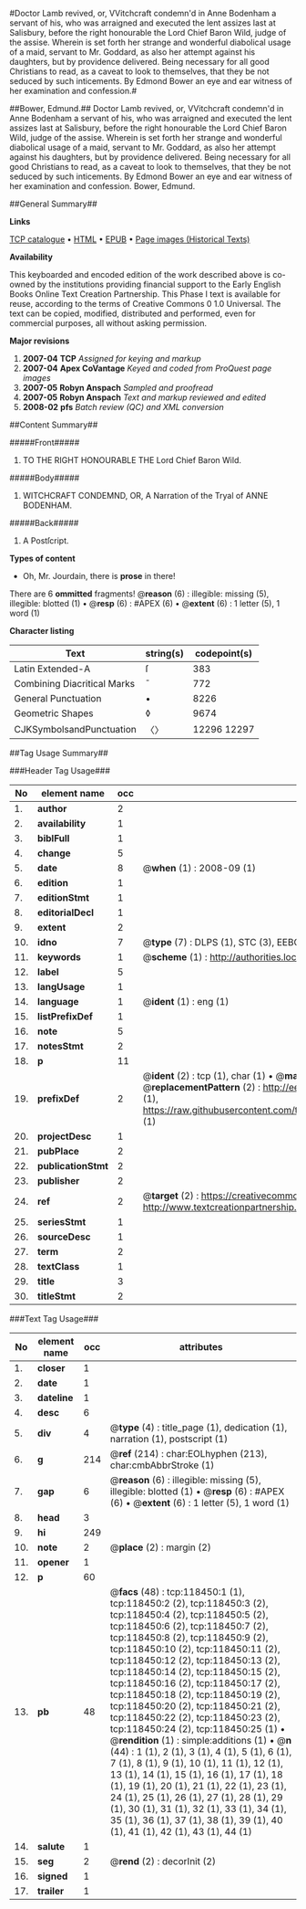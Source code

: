 #Doctor Lamb revived, or, VVitchcraft condemn'd in Anne Bodenham a servant of his, who was arraigned and executed the lent assizes last at Salisbury, before the right honourable the Lord Chief Baron Wild, judge of the assise. Wherein is set forth her strange and wonderful diabolical usage of a maid, servant to Mr. Goddard, as also her attempt against his daughters, but by providence delivered. Being necessary for all good Christians to read, as a caveat to look to themselves, that they be not seduced by such inticements. By Edmond Bower an eye and ear witness of her examination and confession.#

##Bower, Edmund.##
Doctor Lamb revived, or, VVitchcraft condemn'd in Anne Bodenham a servant of his, who was arraigned and executed the lent assizes last at Salisbury, before the right honourable the Lord Chief Baron Wild, judge of the assise. Wherein is set forth her strange and wonderful diabolical usage of a maid, servant to Mr. Goddard, as also her attempt against his daughters, but by providence delivered. Being necessary for all good Christians to read, as a caveat to look to themselves, that they be not seduced by such inticements. By Edmond Bower an eye and ear witness of her examination and confession.
Bower, Edmund.

##General Summary##

**Links**

[TCP catalogue](http://www.ota.ox.ac.uk/tcp/)  • 
[HTML](http://tei.it.ox.ac.uk/tcp/Texts-HTML/free/A77/A77144.html)  • 
[EPUB](http://tei.it.ox.ac.uk/tcp/Texts-EPUB/free/A77/A77144.epub) • 
[Page images (Historical Texts)](https://data.historicaltexts.jisc.ac.uk/view?pubId=eebo-99866186e&pageId=eebo-99866186e-118450-1)

**Availability**

This keyboarded and encoded edition of the
	       work described above is co-owned by the institutions
	       providing financial support to the Early English Books
	       Online Text Creation Partnership. This Phase I text is
	       available for reuse, according to the terms of Creative
	       Commons 0 1.0 Universal. The text can be copied,
	       modified, distributed and performed, even for
	       commercial purposes, all without asking permission.

**Major revisions**

1. __2007-04__ __TCP__ *Assigned for keying and markup*
1. __2007-04__ __Apex CoVantage__ *Keyed and coded from ProQuest page images*
1. __2007-05__ __Robyn Anspach__ *Sampled and proofread*
1. __2007-05__ __Robyn Anspach__ *Text and markup reviewed and edited*
1. __2008-02__ __pfs__ *Batch review (QC) and XML conversion*

##Content Summary##

#####Front#####

1. TO THE RIGHT HONOURABLE THE Lord Chief Baron Wild.

#####Body#####

1. WITCHCRAFT CONDEMND, OR, A Narration of the Tryal of ANNE BODENHAM.

#####Back#####

1. A Postſcript.

**Types of content**

  * Oh, Mr. Jourdain, there is **prose** in there!

There are 6 **ommitted** fragments! 
 @__reason__ (6) : illegible: missing (5), illegible: blotted (1)  •  @__resp__ (6) : #APEX (6)  •  @__extent__ (6) : 1 letter (5), 1 word (1)

**Character listing**


|Text|string(s)|codepoint(s)|
|---|---|---|
|Latin Extended-A|ſ|383|
|Combining             Diacritical Marks|̄|772|
|General Punctuation|•|8226|
|Geometric Shapes|◊|9674|
|CJKSymbolsandPunctuation|〈〉|12296 12297|

##Tag Usage Summary##

###Header Tag Usage###

|No|element name|occ|attributes|
|---|---|---|---|
|1.|__author__|2||
|2.|__availability__|1||
|3.|__biblFull__|1||
|4.|__change__|5||
|5.|__date__|8| @__when__ (1) : 2008-09 (1)|
|6.|__edition__|1||
|7.|__editionStmt__|1||
|8.|__editorialDecl__|1||
|9.|__extent__|2||
|10.|__idno__|7| @__type__ (7) : DLPS (1), STC (3), EEBO-CITATION (1), PROQUEST (1), VID (1)|
|11.|__keywords__|1| @__scheme__ (1) : http://authorities.loc.gov/ (1)|
|12.|__label__|5||
|13.|__langUsage__|1||
|14.|__language__|1| @__ident__ (1) : eng (1)|
|15.|__listPrefixDef__|1||
|16.|__note__|5||
|17.|__notesStmt__|2||
|18.|__p__|11||
|19.|__prefixDef__|2| @__ident__ (2) : tcp (1), char (1)  •  @__matchPattern__ (2) : ([0-9\-]+):([0-9IVX]+) (1), (.+) (1)  •  @__replacementPattern__ (2) : http://eebo.chadwyck.com/downloadtiff?vid=$1&page=$2 (1), https://raw.githubusercontent.com/textcreationpartnership/Texts/master/tcpchars.xml#$1 (1)|
|20.|__projectDesc__|1||
|21.|__pubPlace__|2||
|22.|__publicationStmt__|2||
|23.|__publisher__|2||
|24.|__ref__|2| @__target__ (2) : https://creativecommons.org/publicdomain/zero/1.0/ (1), http://www.textcreationpartnership.org/docs/. (1)|
|25.|__seriesStmt__|1||
|26.|__sourceDesc__|1||
|27.|__term__|2||
|28.|__textClass__|1||
|29.|__title__|3||
|30.|__titleStmt__|2||


###Text Tag Usage###

|No|element name|occ|attributes|
|---|---|---|---|
|1.|__closer__|1||
|2.|__date__|1||
|3.|__dateline__|1||
|4.|__desc__|6||
|5.|__div__|4| @__type__ (4) : title_page (1), dedication (1), narration (1), postscript (1)|
|6.|__g__|214| @__ref__ (214) : char:EOLhyphen (213), char:cmbAbbrStroke (1)|
|7.|__gap__|6| @__reason__ (6) : illegible: missing (5), illegible: blotted (1)  •  @__resp__ (6) : #APEX (6)  •  @__extent__ (6) : 1 letter (5), 1 word (1)|
|8.|__head__|3||
|9.|__hi__|249||
|10.|__note__|2| @__place__ (2) : margin (2)|
|11.|__opener__|1||
|12.|__p__|60||
|13.|__pb__|48| @__facs__ (48) : tcp:118450:1 (1), tcp:118450:2 (2), tcp:118450:3 (2), tcp:118450:4 (2), tcp:118450:5 (2), tcp:118450:6 (2), tcp:118450:7 (2), tcp:118450:8 (2), tcp:118450:9 (2), tcp:118450:10 (2), tcp:118450:11 (2), tcp:118450:12 (2), tcp:118450:13 (2), tcp:118450:14 (2), tcp:118450:15 (2), tcp:118450:16 (2), tcp:118450:17 (2), tcp:118450:18 (2), tcp:118450:19 (2), tcp:118450:20 (2), tcp:118450:21 (2), tcp:118450:22 (2), tcp:118450:23 (2), tcp:118450:24 (2), tcp:118450:25 (1)  •  @__rendition__ (1) : simple:additions (1)  •  @__n__ (44) : 1 (1), 2 (1), 3 (1), 4 (1), 5 (1), 6 (1), 7 (1), 8 (1), 9 (1), 10 (1), 11 (1), 12 (1), 13 (1), 14 (1), 15 (1), 16 (1), 17 (1), 18 (1), 19 (1), 20 (1), 21 (1), 22 (1), 23 (1), 24 (1), 25 (1), 26 (1), 27 (1), 28 (1), 29 (1), 30 (1), 31 (1), 32 (1), 33 (1), 34 (1), 35 (1), 36 (1), 37 (1), 38 (1), 39 (1), 40 (1), 41 (1), 42 (1), 43 (1), 44 (1)|
|14.|__salute__|1||
|15.|__seg__|2| @__rend__ (2) : decorInit (2)|
|16.|__signed__|1||
|17.|__trailer__|1||

